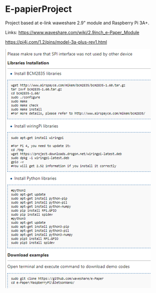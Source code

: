 # E-papierProject
Project based at e-link waweshare 2.9" module and Raspberry Pi 3A+.

Links:
https://www.waveshare.com/wiki/2.9inch_e-Paper_Module

https://pi4j.com/1.2/pins/model-3a-plus-rev1.html



![How to install](https://github.com/komakow/E-papierProject/blob/master/HowToInstall.PNG)
